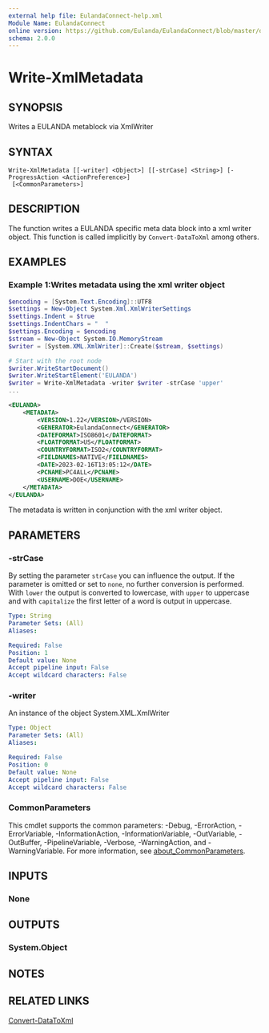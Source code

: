 ```yaml
---
external help file: EulandaConnect-help.xml
Module Name: EulandaConnect
online version: https://github.com/Eulanda/EulandaConnect/blob/master/docs/Write-XmlMetaData.md
schema: 2.0.0
---
```


# Write-XmlMetadata

## SYNOPSIS
Writes a EULANDA metablock via XmlWriter

## SYNTAX

```
Write-XmlMetadata [[-writer] <Object>] [[-strCase] <String>] [-ProgressAction <ActionPreference>]
 [<CommonParameters>]
```

## DESCRIPTION
The function writes a EULANDA specific meta data block into a xml writer object. This function is called implicitly by `Convert-DataToXml` among others.

## EXAMPLES

### Example 1:Writes metadata using the xml writer object
```powershell
$encoding = [System.Text.Encoding]::UTF8
$settings = New-Object System.Xml.XmlWriterSettings
$settings.Indent = $true
$settings.IndentChars = "  "
$settings.Encoding = $encoding
$stream = New-Object System.IO.MemoryStream
$writer = [System.XML.XmlWriter]::Create($stream, $settings)

# Start with the root node
$writer.WriteStartDocument()
$writer.WriteStartElement('EULANDA')
$writer = Write-XmlMetadata -writer $writer -strCase 'upper'
...
```

```xml
<EULANDA>
	<METADATA>
        <VERSION>1.22</VERSION>/VERSION>
		<GENERATOR>EulandaConnect</GENERATOR>
		<DATEFORMAT>ISO8601</DATEFORMAT>
		<FLOATFORMAT>US</FLOATFORMAT>
		<COUNTRYFORMAT>ISO2</COUNTRYFORMAT>
		<FIELDNAMES>NATIVE</FIELDNAMES>
		<DATE>2023-02-16T13:05:12</DATE>
		<PCNAME>PC4ALL</PCNAME>
		<USERNAME>DOE</USERNAME>
	</METADATA>
</EULANDA>
```

The metadata is written in conjunction with the xml writer object.

## PARAMETERS

### -strCase
By setting the parameter `strCase` you can influence the output. If the parameter is omitted or set to `none`, no further conversion is performed. With `lower` the output is converted to lowercase, with `upper` to uppercase and with `capitalize` the first letter of a word is output in uppercase.

```yaml
Type: String
Parameter Sets: (All)
Aliases:

Required: False
Position: 1
Default value: None
Accept pipeline input: False
Accept wildcard characters: False
```

### -writer
An instance of the object System.XML.XmlWriter

```yaml
Type: Object
Parameter Sets: (All)
Aliases:

Required: False
Position: 0
Default value: None
Accept pipeline input: False
Accept wildcard characters: False
```


### CommonParameters
This cmdlet supports the common parameters: -Debug, -ErrorAction, -ErrorVariable, -InformationAction, -InformationVariable, -OutVariable, -OutBuffer, -PipelineVariable, -Verbose, -WarningAction, and -WarningVariable. For more information, see [about_CommonParameters](http://go.microsoft.com/fwlink/?LinkID=113216).

## INPUTS

### None

## OUTPUTS

### System.Object
## NOTES

## RELATED LINKS

[Convert-DataToXml](../functions/Convert-DataToXml.md)




